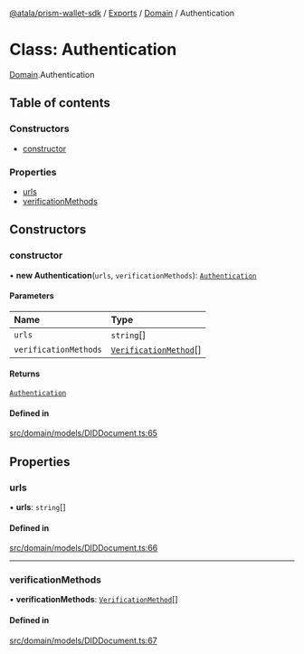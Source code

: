 [@atala/prism-wallet-sdk](../README.md) / [Exports](../modules.md) / [Domain](../modules/Domain.md) / Authentication

# Class: Authentication

[Domain](../modules/Domain.md).Authentication

## Table of contents

### Constructors

- [constructor](Domain.Authentication.md#constructor)

### Properties

- [urls](Domain.Authentication.md#urls)
- [verificationMethods](Domain.Authentication.md#verificationmethods)

## Constructors

### constructor

• **new Authentication**(`urls`, `verificationMethods`): [`Authentication`](Domain.Authentication.md)

#### Parameters

| Name | Type |
| :------ | :------ |
| `urls` | `string`[] |
| `verificationMethods` | [`VerificationMethod`](Domain.VerificationMethod.md)[] |

#### Returns

[`Authentication`](Domain.Authentication.md)

#### Defined in

[src/domain/models/DIDDocument.ts:65](https://github.com/input-output-hk/atala-prism-wallet-sdk-ts/blob/47ec1c8/src/domain/models/DIDDocument.ts#L65)

## Properties

### urls

• **urls**: `string`[]

#### Defined in

[src/domain/models/DIDDocument.ts:66](https://github.com/input-output-hk/atala-prism-wallet-sdk-ts/blob/47ec1c8/src/domain/models/DIDDocument.ts#L66)

___

### verificationMethods

• **verificationMethods**: [`VerificationMethod`](Domain.VerificationMethod.md)[]

#### Defined in

[src/domain/models/DIDDocument.ts:67](https://github.com/input-output-hk/atala-prism-wallet-sdk-ts/blob/47ec1c8/src/domain/models/DIDDocument.ts#L67)

